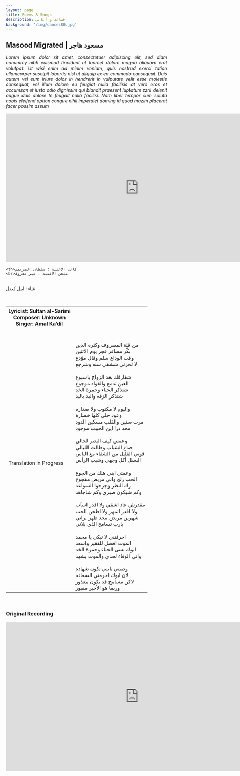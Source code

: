```yaml
---
layout: page
title: Poems & Songs
description: قصائد و أغاني
background: '/img/dances80.jpg'
---
```


<html>
<head>
<style>
table {
  width: 100%;
  border: ;
}
</style>
</head>
<body>

<h2>Masood Migrated   |  مسعود هاجر</h2>
<p align="justify">
<i>Lorem ipsum dolor sit amet, consectetuer adipiscing elit, sed diam nonummy nibh euismod tincidunt ut laoreet dolore magna aliquam erat volutpat. Ut wisi enim ad minim veniam, quis nostrud exerci tation ullamcorper suscipit lobortis nisl ut aliquip ex ea commodo consequat. Duis autem vel eum iriure dolor in hendrerit in vulputate velit esse molestie consequat, vel illum dolore eu feugiat nulla facilisis at vero eros et accumsan et iusto odio dignissim qui blandit praesent luptatum zzril delenit augue duis dolore te feugait nulla facilisi. Nam liber tempor cum soluta nobis eleifend option congue nihil imperdiet doming id quod mazim placerat facer possim assum</i>
</p>

<iframe width="828" height="466" src="https://www.youtube.com/embed/WF2T-WB_x-o" title="YouTube video player" frameborder="0" allow="accelerometer; autoplay; clipboard-write; encrypted-media; gyroscope; picture-in-picture" allowfullscreen></iframe>
<br>
<table>
  <tr>
    <th>Lyricist: Sultan al-Sarimi
    <br>Composer: Unknown
    <br> Singer: Amal Ka’dil</th>

    <th>كاتب الاغنية : سلطان الصريمي
    <br>ملحن الاغنية : غير معروف
<br> غناء : امل كعدل
</th>
  </tr>
  <tr>
  <br>
    <td><br>Translation in Progress</td>
    <td><br>
<br>من قلة المصروف وكثرة الدين
<br>بكّر مسافر فجر يوم الاثنين
<br>وقت الوداع سلم وقال موّدع
<br>لا تحزني ششقي سنه وشرجع
<br>
<br>شفارقك بعد الزواج باسبوع
<br>العين تدمع والفواد موجوع
<br>شتذكر الحناء وحمرة الخد
<br>شتذكر الزفه واليد باليد
<br>
<br>واليوم لا مكتوب ولا صداره
<br>وعود خلي كلها خسارة
<br>مرت سنين والقلب مسكين الدود
<br>محد درا اين الحبيب موجود
<br>
<br>وعمتي كيف البصر لحالي
<br>ضاع الشباب وطالت الليالي
<br>قوتي القليل من الشقاء مع الناس
<br>البسل أكل وجهي وشيب الرأس
<br>
<br>وعمتي ابني هلك من الجوع
<br>الحب زلج واني مريض مفجوع
<br>رك النظر وجرحوا السواعد
<br>وكم شيكون صبري وكم شاجاهد
<br>
<br>مقدرش عاد اشقي ولا اقدر اسآب
<br>ولا اقدر اتمهر ولا اطحن الحب
<br>شهرين مريض محد ظهر يراني
<br>يارب تسامح الذي بلاني
<br>
<br>احرقتني لا تبكي يا محمد
<br>الموت افضل للفقير واسعد
<br>ابوك نسى الحناء وحمرة الخد
<br>واني الوفاء لحدي والموت يشهد
<br>
<br>وصيتي يابني تكون شهاده
<br>لان ابوك احرمني السعاده
<br>لاكن مسامح قد يكون معذور
<br>وربما هو الأخير مقبور

</td>
  </tr>

</table>

</body>
<br>
</html>

### Original Recording
<iframe width="828" height="466" src="https://www.youtube.com/embed/qXWLAexFTC8" title="YouTube video player" frameborder="0" allow="accelerometer; autoplay; clipboard-write; encrypted-media; gyroscope; picture-in-picture" allowfullscreen></iframe>
